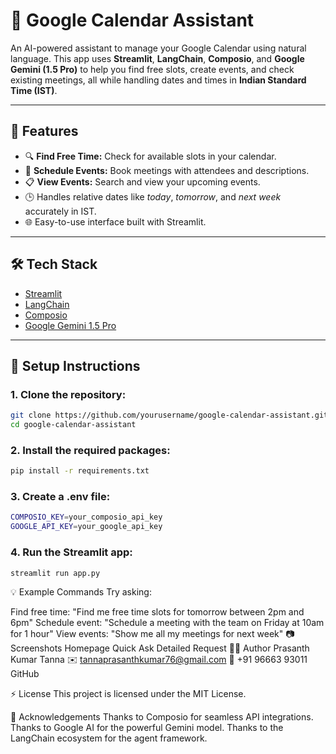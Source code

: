 # 📅 Google Calendar Assistant

An AI-powered assistant to manage your Google Calendar using natural language. This app uses **Streamlit**, **LangChain**, **Composio**, and **Google Gemini (1.5 Pro)** to help you find free slots, create events, and check existing meetings, all while handling dates and times in **Indian Standard Time (IST)**.

---

## 🚀 Features
- 🔍 **Find Free Time:** Check for available slots in your calendar.
- 📝 **Schedule Events:** Book meetings with attendees and descriptions.
- 📋 **View Events:** Search and view your upcoming events.
- 🕒 Handles relative dates like _today_, _tomorrow_, and _next week_ accurately in IST.
- 🌐 Easy-to-use interface built with Streamlit.

---

## 🛠️ Tech Stack
- [Streamlit](https://streamlit.io/)
- [LangChain](https://www.langchain.com/)
- [Composio](https://composio.dev)
- [Google Gemini 1.5 Pro](https://ai.google.dev)

---

## 🧰 Setup Instructions

### 1. Clone the repository:
``` bash
git clone https://github.com/yourusername/google-calendar-assistant.git
cd google-calendar-assistant
```

### 2. Install the required packages:
```bash
pip install -r requirements.txt
```
### 3. Create a .env file:
```bash
COMPOSIO_KEY=your_composio_api_key
GOOGLE_API_KEY=your_google_api_key
```
### 4. Run the Streamlit app:
```bash
streamlit run app.py
```
💡 Example Commands
Try asking:

Find free time:
"Find me free time slots for tomorrow between 2pm and 6pm"
Schedule event:
"Schedule a meeting with the team on Friday at 10am for 1 hour"
View events:
"Show me all my meetings for next week"
📷 Screenshots
Homepage	Quick Ask	Detailed Request
👨‍💻 Author
Prasanth Kumar Tanna
✉️ tannaprasanthkumar76@gmail.com
📱 +91 96663 93011
GitHub

⚡ License
This project is licensed under the MIT License.

🌟 Acknowledgements
Thanks to Composio for seamless API integrations.
Thanks to Google AI for the powerful Gemini model.
Thanks to the LangChain ecosystem for the agent framework.



